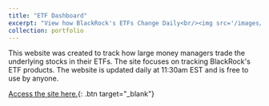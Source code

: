 ```yaml
---
title: "ETF Dashboard"
excerpt: "View how BlackRock's ETFs Change Daily<br/><img src='/images/etf_dashboard.png'>"
collection: portfolio
---
```


This website was created to track how large money managers trade the underlying stocks in their ETFs. The site focuses on tracking BlackRock's ETF products. The website is updated daily at 11:30am EST and is free to use by anyone.

[Access the site here.](http://etfdashboard.ca/){: .btn target="_blank"}
